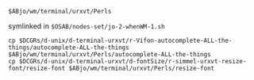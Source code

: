 
    $ABjo/wm/terminal/urxvt/Perls

symlinked in `$OSAB/nodes-set/jo-2-whenWM-1.sh`

    cp $DCGRs/d-unix/d-terminal-urxvt/r-Vifon-autocomplete-ALL-the-things/autocomplete-ALL-the-things $ABjo/wm/terminal/urxvt/Perls/autocomplete-ALL-the-things
    cp $DCGRs/d-unix/d-terminal-urxvt/d-fontSize/r-simmel-urxvt-resize-font/resize-font $ABjo/wm/terminal/urxvt/Perls/resize-font

